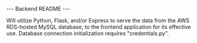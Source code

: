 --- Backend README ---

Will utilize Python, Flask, and/or Express to serve the data from the AWS RDS-hosted MySQL database, to the frontend application for its effective use. Database connection initialization requires "credentials.py".